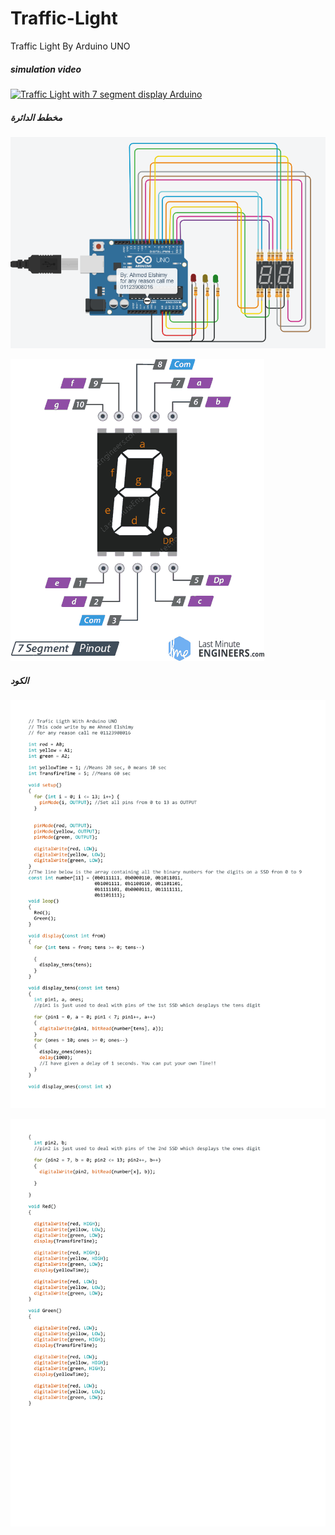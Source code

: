 # Traffic-Light
Traffic Light By Arduino UNO
##### simulation video
[![Traffic Light with 7 segment display Arduino](http://img.youtube.com/vi/Oq7yP4WOuy0/0.jpg)](http://www.youtube.com/watch?v=Oq7yP4WOuy0 "Traffic Light with 7 segment display Arduino")

##### مخطط الدائرة
![](https://raw.githubusercontent.com/AhmedElshimy1998/Traffic-Light/main/snap1.PNG)

![](https://raw.githubusercontent.com/AhmedElshimy1998/Traffic-Light/main/7-Segment-Common-Anode-Common-Cathode-Pinout.png)
##### الكود

![](https://raw.githubusercontent.com/AhmedElshimy1998/Traffic-Light/main/a-1.png)

![](https://raw.githubusercontent.com/AhmedElshimy1998/Traffic-Light/main/a-2.png)
